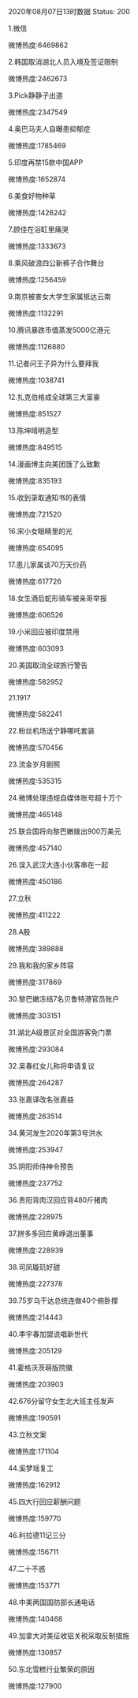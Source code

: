 2020年08月07日13时数据
Status: 200

1.微信

微博热度:6469862

2.韩国取消湖北人员入境及签证限制

微博热度:2462673

3.Pick静静子出道

微博热度:2347549

4.奥巴马夫人自曝患抑郁症

微博热度:1785469

5.印度再禁15款中国APP

微博热度:1652874

6.美食好物种草

微博热度:1426242

7.顾佳在浴缸里痛哭

微博热度:1333673

8.乘风破浪四公新裤子合作舞台

微博热度:1256459

9.南京被害女大学生家属抵达云南

微博热度:1132291

10.腾讯暴跌市值蒸发5000亿港元

微博热度:1126880

11.记者问王子异为什么要拜我

微博热度:1038741

12.扎克伯格成全球第三大富豪

微博热度:851527

13.陈坤晴明造型

微博热度:849515

14.漫画博主向美团饿了么致歉

微博热度:835193

15.收到录取通知书的表情

微博热度:721520

16.宋小女眼睛里的光

微博热度:654095

17.患儿家属谈70万天价药

微博热度:617726

18.女生酒后蛇形骑车被亲哥举报

微博热度:606526

19.小米回应被印度禁用

微博热度:603093

20.美国取消全球旅行警告

微博热度:582952

21.1917

微博热度:582241

22.粉丝机场送宁静哪吒套装

微博热度:570456

23.流金岁月剧照

微博热度:535315

24.微博处理违规自媒体账号超十万个

微博热度:465148

25.联合国将向黎巴嫩拨出900万美元

微博热度:457140

26.误入武汉大连小伙客串在一起

微博热度:450186

27.立秋

微博热度:411222

28.A股

微博热度:389888

29.我和我的家乡阵容

微博热度:317869

30.黎巴嫩冻结7名贝鲁特港官员账户

微博热度:303151

31.湖北A级景区对全国游客免门票

微博热度:293084

32.吴春红女儿称将申请复议

微博热度:264287

33.张嘉译改名张嘉益

微博热度:263514

34.黄河发生2020年第3号洪水

微博热度:253947

35.阴阳师侍神令预告

微博热度:237752

36.贵阳背肉汉回应背480斤猪肉

微博热度:228975

37.拼多多回应黄峥退出董事

微博热度:228939

38.司凤璇玑好甜

微博热度:227378

39.75岁乌干达总统连做40个俯卧撑

微博热度:214443

40.李宇春加盟说唱新世代

微博热度:205129

41.霍格沃茨萌版院徽

微博热度:203903

42.676分留守女生北大班主任发声

微博热度:190591

43.立秋文案

微博热度:171104

44.奚梦瑶复工

微博热度:162912

45.四大行回应薪酬问题

微博热度:159770

46.利拉德11记三分

微博热度:156711

47.二十不惑

微博热度:153771

48.中美两国国防部长通电话

微博热度:140468

49.加拿大对美征收铝关税采取反制措施

微博热度:130857

50.东北雪糕行业繁荣的原因

微博热度:127900

